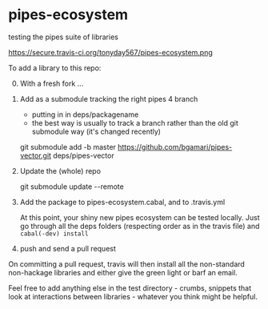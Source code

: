 pipes-ecosystem
===============

testing the pipes suite of libraries

https://secure.travis-ci.org/tonyday567/pipes-ecosystem.png

To add a library to this repo:

0. With a fresh fork ...

1. Add as a submodule tracking the right pipes 4 branch
   - putting in in deps/packagename
   - the best way is usually to track a branch rather than the old git submodule way (it's changed recently)

    git submodule add -b master https://github.com/bgamari/pipes-vector.git deps/pipes-vector
    
2. Update the (whole) repo

    git submodule update --remote

3. Add the package to pipes-ecosystem.cabal, and to .travis.yml

   At this point, your shiny new pipes ecosystem can be tested locally.  Just go through all the deps folders (respecting order as in the travis file) and `cabal(-dev) install`

4. push and send a pull request

On committing a pull request, travis will then install all the non-standard non-hackage libraries and either give the green light or barf an email.


Feel free to add anything else in the test directory - crumbs, snippets that look at interactions between libraries - whatever you think might be helpful.

